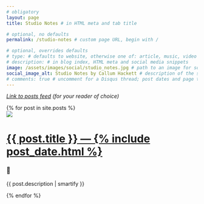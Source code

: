 ```yaml
---
# obligatory
layout: page
title: Studio Notes # in HTML meta and tab title

# optional, no defaults
permalink: /studio-notes # custom page URL, begin with /

# optional, overrides defaults
# type: # defaults to website, otherwise one of: article, music, video
# description: # in blog index, HTML meta and social media snippets
image: /assets/images/social/studio_notes.jpg # path to an image for social media shares, AR 1.9:1, typically 1200x630, begin with /
social_image_alt: Studio Notes by Callum Hackett # description of the social image
# comments: true # uncomment for a Disqus thread; post dates and page titles should be unique and unchanged
---
```

*<a href="https://www.callumhackett.com/feed.xml">Link to posts feed</a> (for your reader of choice)*

<div id="blog-index">
    {% for post in site.posts %}
    <div id="blog-entry">
        <a href="{{ post.url }}"><img src="{{ post.image }}"/></a>
        <h1><a href="{{ post.url }}">{{ post.title }} — {% include post_date.html %}</a></h1>
        <div id="comments-count">
            <h3><a href="{{ post.url }}/#disqus_thread" data-disqus-identifier="{{ post.date | date: "%Y-%m-%d" }}"></a> 💬</h3>
        </div>
        <p>{{ post.description | smartify }}</p>
    </div>
    {% endfor %}
</div>
<script id="dsq-count-scr" src="//callum-hackett.disqus.com/count.js" async></script>
